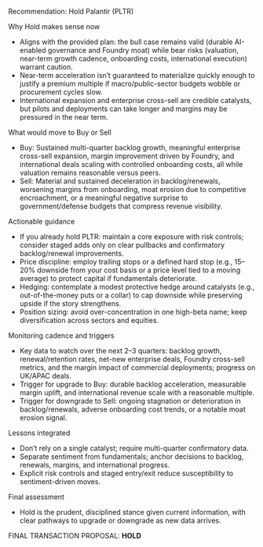 Recommendation: Hold Palantir (PLTR)

Why Hold makes sense now
- Aligns with the provided plan: the bull case remains valid (durable AI-enabled governance and Foundry moat) while bear risks (valuation, near-term growth cadence, onboarding costs, international execution) warrant caution.
- Near-term acceleration isn’t guaranteed to materialize quickly enough to justify a premium multiple if macro/public-sector budgets wobble or procurement cycles slow.
- International expansion and enterprise cross-sell are credible catalysts, but pilots and deployments can take longer and margins may be pressured in the near term.

What would move to Buy or Sell
- Buy: Sustained multi-quarter backlog growth, meaningful enterprise cross-sell expansion, margin improvement driven by Foundry, and international deals scaling with controlled onboarding costs, all while valuation remains reasonable versus peers.
- Sell: Material and sustained deceleration in backlog/renewals, worsening margins from onboarding, moat erosion due to competitive encroachment, or a meaningful negative surprise to government/defense budgets that compress revenue visibility.

Actionable guidance
- If you already hold PLTR: maintain a core exposure with risk controls; consider staged adds only on clear pullbacks and confirmatory backlog/renewal improvements.
- Price discipline: employ trailing stops or a defined hard stop (e.g., 15–20% downside from your cost basis or a price level tied to a moving average) to protect capital if fundamentals deteriorate.
- Hedging: contemplate a modest protective hedge around catalysts (e.g., out-of-the-money puts or a collar) to cap downside while preserving upside if the story strengthens.
- Position sizing: avoid over-concentration in one high-beta name; keep diversification across sectors and equities.

Monitoring cadence and triggers
- Key data to watch over the next 2–3 quarters: backlog growth, renewal/retention rates, net-new enterprise deals, Foundry cross-sell metrics, and the margin impact of commercial deployments; progress on UK/APAC deals.
- Trigger for upgrade to Buy: durable backlog acceleration, measurable margin uplift, and international revenue scale with a reasonable multiple.
- Trigger for downgrade to Sell: ongoing stagnation or deterioration in backlog/renewals, adverse onboarding cost trends, or a notable moat erosion signal.

Lessons integrated
- Don’t rely on a single catalyst; require multi-quarter confirmatory data.
- Separate sentiment from fundamentals; anchor decisions to backlog, renewals, margins, and international progress.
- Explicit risk controls and staged entry/exit reduce susceptibility to sentiment-driven moves.

Final assessment
- Hold is the prudent, disciplined stance given current information, with clear pathways to upgrade or downgrade as new data arrives.

FINAL TRANSACTION PROPOSAL: **HOLD**